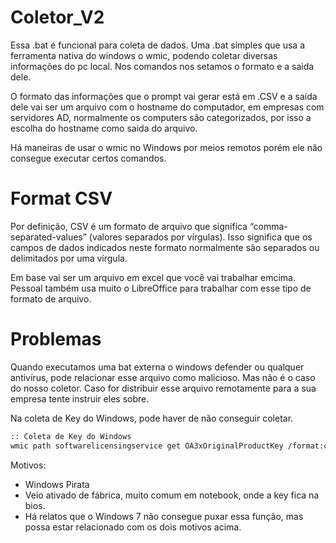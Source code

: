 # Coletor_V2

Essa .bat é funcional para coleta de dados.
Uma .bat simples que usa a ferramenta nativa do windows o wmic, podendo coletar diversas informações do pc local. 
Nos comandos nos setamos o formato e a saida dele. 

O formato das informações que o prompt vai gerar está em .CSV e a saída dele vai ser um arquivo com o hostname do computador, em empresas com servidores AD, normalmente os computers são categorizados, por isso a escolha do hostname como saida do arquivo.


Há maneiras de usar o wmic no Windows por meios remotos porém ele não consegue executar certos comandos.

# Format CSV

Por definição, CSV é um formato de arquivo que significa “comma-separated-values” (valores separados por vírgulas). Isso significa que os campos de dados indicados neste formato normalmente são separados ou delimitados por uma vírgula.

Em base vai ser um arquivo em excel que você vai trabalhar emcima.
Pessoal também usa muito o LibreOffice para trabalhar com esse tipo de formato de arquivo.

# Problemas
Quando executamos uma bat externa o windows defender ou qualquer antivírus, pode relacionar esse arquivo como malicioso. Mas não é o caso do nosso coletor.
Caso for distribuir esse arquivo remotamente para a sua empresa tente instruir eles sobre.

Na coleta de Key do Windows, pode haver de não conseguir coletar.
```sh
:: Coleta de Key do Windows
wmic path softwarelicensingservice get OA3xOriginalProductKey /format:csv >> "%COMPUTERNAME%.csv"
```
Motivos:
- Windows Pirata 
- Veio ativado de fábrica, muito comum em notebook, onde a key fica na bios.
- Há relatos que o Windows 7 não consegue puxar essa função, mas possa estar relacionado com os dois motivos acima.


